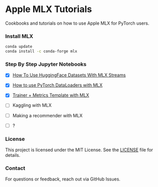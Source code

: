 # Apple MLX Tutorials

Cookbooks and tutorials on how to use Apple MLX for PyTorch users.

### Install MLX
```sh
conda update
conda install -c conda-forge mlx
```

### Step By Step Jupyter Notebooks

- [x] [How To Use HuggingFace Datasets With MLX Streams](./hf_datasets_mlx_streams.ipynb)
- [x] [How to use PyTorch DataLoaders with MLX](./hf_to_mlx_with_pytorch_dataloaders.ipynb)
- [x] [Trainer + Metrics Template with MLX](./mlx_trainer.ipynb)
- [ ] Kaggling with MLX
- [ ] Making a recommender with MLX
- [ ] ?



### License

This project is licensed under the MIT License. See the [LICENSE](./LICENSE) file for details.

### Contact

For questions or feedback, reach out via GitHub Issues.
